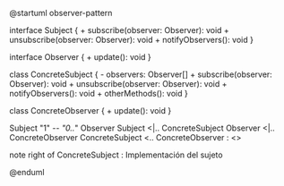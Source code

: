 @startuml observer-pattern

interface Subject {
    + subscribe(observer: Observer): void
    + unsubscribe(observer: Observer): void
    + notifyObservers(): void
}

interface Observer {
    + update(): void
}

class ConcreteSubject {
    - observers: Observer[]
    + subscribe(observer: Observer): void
    + unsubscribe(observer: Observer): void
    + notifyObservers(): void
    + otherMethods(): void
}

class ConcreteObserver {
    + update(): void
}

Subject "1" *-- "0..*" Observer
Subject <|.. ConcreteSubject
Observer <|.. ConcreteObserver
ConcreteSubject <.. ConcreteObserver : <<Optional>>

note right of ConcreteSubject : Implementación del sujeto

@enduml